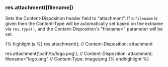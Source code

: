 <h3 id='res.attachment'>res.attachment([filename])</h3>

Sets the Content-Disposition header field to "attachment". If
a `filename` is given then the Content-Type will be
automatically set based on the extname via `res.type()`,
and the Content-Disposition's "filename=" parameter will be set.

{% highlight js %}
res.attachment();
// Content-Disposition: attachment

res.attachment('path/to/logo.png');
// Content-Disposition: attachment; filename="logo.png"
// Content-Type: image/png
{% endhighlight %}
